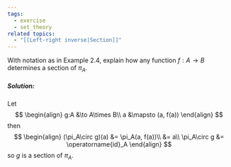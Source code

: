 ```yaml
---
tags:
  - exercise
  - set_theory
related topics:
  - "[[Left-right inverse|Section]]"
---
```

With notation as in Example 2.4, explain how any function $f : A → B$ determines a section of $\pi_A$.
##### Solution:
Let$$
\begin{align}
	g:A &\to A\times B\\
	a &\mapsto (a, f(a))
\end{align}
$$then$$
\begin{align}
	(\pi_A\circ g)(a)
	&= \pi_A(a, f(a))\\
	&= a\\
	\pi_A\circ g &= \operatorname{id}_A
\end{align}
$$so $g$ is a section of $\pi_A$.
